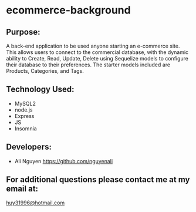 # ecommerce-background


## Purpose:

A back-end application to be used anyone starting an e-commerce site. This allows users to connect to the commercial database,
with the dynamic ability to Create, Read, Update, Delete using Sequelize models to configure their database to their preferences. 
The starter models included are Products, Categories, and Tags.

## Technology Used:

* MySQL2
* node.js
* Express
* JS
* Insomnia

## Developers:
* Ali Nguyen    https://github.com/nguyenali


## For additional questions please contact me at my email at:

huy31996@hotmail.com
